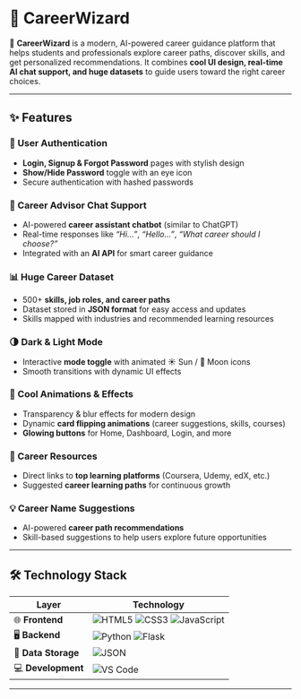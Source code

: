# 🌟 CareerWizard  

🚀 **CareerWizard** is a modern, AI-powered career guidance platform that helps students and professionals explore career paths, discover skills, and get personalized recommendations. It combines **cool UI design, real-time AI chat support, and huge datasets** to guide users toward the right career choices.  

---

## ✨ Features  

### 🔐 User Authentication  
- **Login, Signup & Forgot Password** pages with stylish design  
- **Show/Hide Password** toggle with an eye icon  
- Secure authentication with hashed passwords  

### 🤖 Career Advisor Chat Support  
- AI-powered **career assistant chatbot** (similar to ChatGPT)  
- Real-time responses like *“Hi…”*, *“Hello…”*, *“What career should I choose?”*  
- Integrated with an **AI API** for smart career guidance  

### 📊 Huge Career Dataset  
- 500+ **skills, job roles, and career paths**  
- Dataset stored in **JSON format** for easy access and updates  
- Skills mapped with industries and recommended learning resources  

### 🌗 Dark & Light Mode  
- Interactive **mode toggle** with animated ☀️ Sun / 🌙 Moon icons  
- Smooth transitions with dynamic UI effects  

### 🎨 Cool Animations & Effects  
- Transparency & blur effects for modern design  
- Dynamic **card flipping animations** (career suggestions, skills, courses)  
- **Glowing buttons** for Home, Dashboard, Login, and more  

### 🔗 Career Resources  
- Direct links to **top learning platforms** (Coursera, Udemy, edX, etc.)  
- Suggested **career learning paths** for continuous growth  

### 💡 Career Name Suggestions  
- AI-powered **career path recommendations**  
- Skill-based suggestions to help users explore future opportunities  

---


## 🛠️ Technology Stack  

| Layer                | Technology                                                                 |
|-----------------------|-----------------------------------------------------------------------------|
| 🌐 **Frontend**       | ![HTML5](https://img.shields.io/badge/HTML5-E34F26?style=for-the-badge&logo=html5&logoColor=white) ![CSS3](https://img.shields.io/badge/CSS3-1572B6?style=for-the-badge&logo=css3&logoColor=white) ![JavaScript](https://img.shields.io/badge/JavaScript-F7DF1E?style=for-the-badge&logo=javascript&logoColor=black) |
| 🖥️ **Backend**        | ![Python](https://img.shields.io/badge/Python-3776AB?style=for-the-badge&logo=python&logoColor=white) ![Flask](https://img.shields.io/badge/Flask-000000?style=for-the-badge&logo=flask&logoColor=white) |
| 📂 **Data Storage**   | ![JSON](https://img.shields.io/badge/JSON-000000?style=for-the-badge&logo=json&logoColor=white) |
| 💻 **Development**    | ![VS Code](https://img.shields.io/badge/VS%20Code-007ACC?style=for-the-badge&logo=visualstudiocode&logoColor=white) |

---
